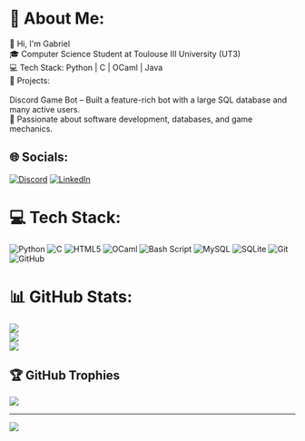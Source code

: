 # 💫 About Me:
👋 Hi, I'm Gabriel<br>🎓 Computer Science Student at Toulouse III University (UT3)<br>💻 Tech Stack: Python | C | OCaml | Java<br>🤖 Projects:<br><br>Discord Game Bot – Built a feature-rich bot with a large SQL database and many active users.<br>🚀 Passionate about software development, databases, and game mechanics.


## 🌐 Socials:
[![Discord](https://img.shields.io/badge/Discord-%237289DA.svg?logo=discord&logoColor=white)](https://discord.gg/darksw0rd) [![LinkedIn](https://img.shields.io/badge/LinkedIn-%230077B5.svg?logo=linkedin&logoColor=white)](https://linkedin.com/in/gabriel-mazet-9b089924b) 

# 💻 Tech Stack:
![Python](https://img.shields.io/badge/python-3670A0?style=plastic&logo=python&logoColor=ffdd54) ![C](https://img.shields.io/badge/c-%2300599C.svg?style=plastic&logo=c&logoColor=white) ![HTML5](https://img.shields.io/badge/html5-%23E34F26.svg?style=plastic&logo=html5&logoColor=white) ![OCaml](https://img.shields.io/badge/OCaml-%23E98407.svg?style=plastic&logo=ocaml&logoColor=white) ![Bash Script](https://img.shields.io/badge/bash_script-%23121011.svg?style=plastic&logo=gnu-bash&logoColor=white) ![MySQL](https://img.shields.io/badge/mysql-4479A1.svg?style=plastic&logo=mysql&logoColor=white) ![SQLite](https://img.shields.io/badge/sqlite-%2307405e.svg?style=plastic&logo=sqlite&logoColor=white) ![Git](https://img.shields.io/badge/git-%23F05033.svg?style=plastic&logo=git&logoColor=white) ![GitHub](https://img.shields.io/badge/github-%23121011.svg?style=plastic&logo=github&logoColor=white)
# 📊 GitHub Stats:
![](https://github-readme-stats.vercel.app/api?username=Darksword333&theme=shadow_blue&hide_border=false&include_all_commits=true&count_private=true)<br/>
![](https://nirzak-streak-stats.vercel.app/?user=Darksword333&theme=shadow_blue&hide_border=false)<br/>
![](https://github-readme-stats.vercel.app/api/top-langs/?username=Darksword333&theme=shadow_blue&hide_border=false&include_all_commits=true&count_private=true&layout=compact)

## 🏆 GitHub Trophies
![](https://github-profile-trophy.vercel.app/?username=Darksword333&theme=shadow_blue&no-frame=false&no-bg=true&margin-w=4)

---
[![](https://visitcount.itsvg.in/api?id=Darksword333&icon=0&color=0)](https://visitcount.itsvg.in)

<!-- Proudly created with GPRM ( https://gprm.itsvg.in ) -->

